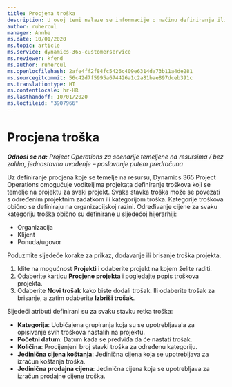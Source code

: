 ```yaml
---
title: Procjena troška
description: U ovoj temi nalaze se informacije o načinu definiranja ili procjene troškova koji se temelje na projektu.
author: ruhercul
manager: Annbe
ms.date: 10/01/2020
ms.topic: article
ms.service: dynamics-365-customerservice
ms.reviewer: kfend
ms.author: ruhercul
ms.openlocfilehash: 2afe4ff2f84fc5426c409e6314da73b11a4de281
ms.sourcegitcommit: 56c42d7f5995a674426a1c2a81bae897dceb391c
ms.translationtype: HT
ms.contentlocale: hr-HR
ms.lasthandoff: 10/01/2020
ms.locfileid: "3907966"
---
```

# <a name="expense-estimates"></a>Procjena troška
_**Odnosi se na:** Project Operations za scenarije temeljene na resursima / bez zaliha, jednostavno uvođenje – poslovanje putem predračuna_

Uz definiranje procjena koje se temelje na resursu, Dynamics 365 Project Operations omogućuje voditeljima projekata definiranje troškova koji se temelje na projektu za svaki projekt. Svaka stavka troška može se povezati s određenim projektnim zadatkom ili kategorijom troška. Kategorije troškova obično se definiraju na organizacijskoj razini. Određivanje cijene za svaku kategoriju troška obično su definirane u sljedećoj hijerarhiji:

- Organizacija
- Klijent
- Ponuda/ugovor

Poduzmite sljedeće korake za prikaz, dodavanje ili brisanje troška projekta.

1. Idite na mogućnost **Projekti** i odaberite projekt na kojem želite raditi.
2. Odaberite karticu **Procjene projekta** i pogledajte popis troškova projekta.
3. Odaberite **Novi trošak** kako biste dodali trošak. Ili odaberite trošak za brisanje, a zatim odaberite **Izbriši trošak**.

Sljedeći atributi definirani su za svaku stavku retka troška:

- **Kategorija**: Uobičajena grupiranja koja su se upotrebljavala za opisivanje svih troškova nastalih na projektu.
- **Početni datum**: Datum kada se predviđa da će nastati trošak.
- **Količina**: Procijenjeni broj stavki troška za određenu kategoriju.
- **Jedinična cijena koštanja**: Jedinična cijena koja se upotrebljava za izračun koštanja troška.
- **Jedinična prodajna cijena**: Jedinična cijena koja se upotrebljava za izračun prodajne cijene troška.

